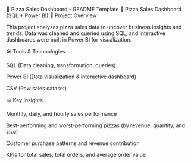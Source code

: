 🔹 Pizza Sales Dashboard – README Template
🍕 Pizza Sales Dashboard (SQL + Power BI)
📌 Project Overview

This project analyzes pizza sales data to uncover business insights and trends.
Data was cleaned and queried using SQL, and interactive dashboards were built in Power BI for visualization.

🛠 Tools & Technologies

SQL (Data cleaning, transformation, queries)

Power BI (Data visualization & interactive dashboard)

CSV (Raw sales dataset)

📊 Key Insights

Monthly, daily, and hourly sales performance

Best-performing and worst-performing pizzas (by revenue, quantity, and size)

Customer purchase patterns and revenue contribution

KPIs for total sales, total orders, and average order value

